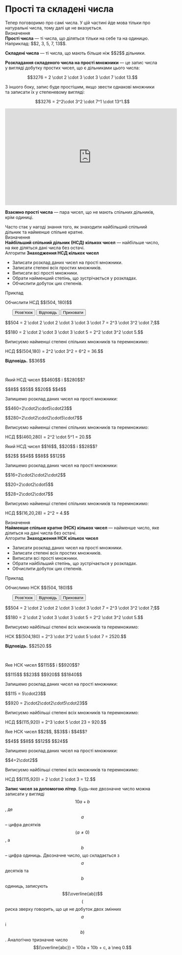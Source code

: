 # Простi та складенi числа

<div class="space">Тепер поговоримо про самi числа. У цiй частинi йде мова тiльки про натуральнi числа, тому далi це не вказується.</div>

<div class="space">
<div class="eoz-wrap">
<span class="eoz">Визначення</span>
<div class="eoz-text">
<b>Простi числа</b> — тi числа, що дiляться тiльки на себе та на одиницю. Наприклад: $$2, 3, 5, 7, 13$$.
<p><b>Складенi числа</b> — тi числа, що мають бiльше нiж $$2$$ дiльники.</p>
</div>
</div>
</div>

<div class="space"><b>Розкладання складеного числа на простi множники</b> — це запис числа у виглядi добутку простих чисел, що є дiльниками цього числа:</div>

<p align="center">$$3276 = 2 \cdot 2 \cdot 3 \cdot 3 \cdot 7 \cdot 13.$$</p>

<div class="space">З iншого боку, запис буде простiшим, якщо звести однаковi множники та записати їх у степеневому виглядi:</div>

<p align="center">$$3276 = 2^2\cdot 3^2 \cdot 7^1 \cdot 13^1.$$</p>

<div class="fluidMedia">
<iframe align="center" width="560" height="315" src="https://www.youtube.com/embed/yX_KP2JlFg4" frameborder="0" allowfullscreen></iframe>
</div>
<div class="popup">
</div>

<div class="space"></div>

<b>Взаємно простi числа</b> — пара чисел, що не мають спiльних дiльникiв, крiм одиницi.

<div class="space">Часто стає у нагодi знання того, як знаходити найбiльший спiльний дiльник та найменше спiльне кратне.</div>

<div class="space">
<div class="eoz-wrap">
<span class="eoz">Визначення</span>
<div class="eoz-text">
<b>Найбiльший спiльний дiльник (НСД) кiлькох чисел</b> — найбiльше число, на яке дiляться данi числа без остачi.
</div>
</div>
</div>

<div class="space">
<div class="alg-wrap">
<span class="alg">Алгоритм</span> <b>Знаходження НСД кiлькох чисел</b>
<div class="alg-text">
<ul>
<li>Записати розклад даних чисел на простi множники.</li>
<li>Записати степенi всiх простих множникiв.</li>
<li>Виписати всi простi множники.</li>
<li>Обрати найменший степiнь, що зустрiчається у розкладах.</li>
<li>Обчислити добуток цих степенiв.</li>
</ul>
</div>
</div>
</div>


<div class="space">
<div class="task-wrap">
<span class="task">Приклад</span>
<div class="task-text">

<p>Обчислити НСД $$(504, 180)$$</p>

<p>
<ul class="nav-tab" id="mytab">
<button class="btn" data-target="#decision" data-toggle="pill">Розв’язок</button>
<button class="btn" data-target="#answer" data-toggle="pill">Вiдповiдь</button>
<button class="btn" data-target="#hide" data-toggle="pill">Приховати</button>
</ul>

<div id="mytab" class="tab-content">
  <div class="tab-pane" id="decision">
    <p>$$504 = 2 \cdot 2 \cdot 2 \cdot 3 \cdot 3 \cdot 7 = 2^3 \cdot 3^2 \cdot 7;$$</p>
    <p>$$180 = 2 \cdot 2 \cdot 3 \cdot 3 \cdot 5 = 2^2 \cdot 3^2 \cdot 5.$$</p>
    <p>Виписуємо найменшi степенi спiльних множникiв та перемножимо:</p>
    <p>НСД $$(504,180) = 2^2 \cdot 3^2 = 6^2 = 36.$$</p>
  </div>
  <div class="tab-pane" id="answer"><p><b>Вiдповiдь.</b> $$36$$</p></div>
  <div class="tab-pane" id="hide"></div>
</div>
</p>

</div>
</div>
</div>


<br>


<quiz correctLabel="correct" incorrectLabel="incorrect" checkLabel="check">
    <question text="">
        <p>Який НСД чисел $$460$$ і $$280$$?</p>
        <answer> $$8$$</answer>
        <answer> $$5$$</answer>
        <answer correct> $$20$$</answer>
        <answer> $$4$$</answer>
    <explanation>
    <p>Запишемо розклад даних чисел на простi множники:</p>
    <p>$$460=2\cdot2\cdot5\cdot23$$</p>
    <p>$$280=2\cdot2\cdot2\cdot5\cdot7$$</p>
    <p>Виписуємо найменшi степенi спiльних множникiв та перемножимо:</p>
    <p>НСД $$(460,280) = 2^2 \cdot 5^1 = 20.$$</p>
    </explanation>
    </question>
     <question text="">
        <p>Який НСД чисел $$16$$, $$20$$ і $$28$$?</p>
        <answer> $$2$$</answer>
        <answer correct> $$4$$</answer>
        <answer> $$8$$</answer>
        <answer> $$12$$</answer>
    <explanation>
    <p>Запишемо розклад даних чисел на простi множники:</p>
    <p>$$16=2\cdot2\cdot2\cdot2$$</p>
    <p>$$20=2\cdot2\cdot5$$</p>
    <p>$$28=2\cdot2\cdot7$$</p>
    <p>Виписуємо найменшi степенi спiльних множникiв та перемножимо:</p>
    <p>НСД $$(16,20,28) = 2^2 = 4.$$</p>
    </explanation>
        </question>
</quiz>

<div class="space">
<div class="eoz-wrap">
<span class="eoz">Визначення</span>
<div class="eoz-text">
<b>Найменше спiльне кратне (НСК) кiлькох чисел</b> — найменше число, яке дiлиться на данi числа без остачi.
</div>
</div>
</div>

<div class="space">
<div class="alg-wrap">
<span class="alg">Алгоритм</span> <b>Знаходження НСК кiлькох чисел</b>
<div class="alg-text">
<ul>
<li>Записати розклад даних чисел на простi множники.</li>
<li>Записати степенi всiх простих множникiв.</li>
<li>Виписати всi простi множники.</li>
<li>Обрати найбiльший степiнь, що зустрiчається у розкладах.</li>
<li>Обчислити добуток цих степенiв.</li>
</ul>
</div>
</div>
</div>


<div class="space">
<div class="task-wrap">
<span class="task">Приклад</span>
<div class="task-text">

<p>Обчислимо НСК $$(504, 180)$$</p>

<p>
<ul class="nav-tab" id="pr1">
<button class="btn" data-target="#decision1" data-toggle="tab">Розв’язок</button>
<button class="btn" data-target="#answer1" data-toggle="tab">Вiдповiдь</button>
<button class="btn" data-target="#hide1" data-toggle="tab">Приховати</button>
</ul>

<div id="pr1" class="tab-content">
  <div class="tab-pane" id="decision1">
<p>$$504 = 2 \cdot 2 \cdot 2 \cdot 3 \cdot 3 \cdot 7 = 2^3 \cdot 3^2 \cdot 7;$$</p>
<p>$$180 = 2 \cdot 2 \cdot 3 \cdot 3 \cdot 5 = 2^2 \cdot 3^2 \cdot 5.$$</p>
<p>Виписуємо найбiльшi степенi всiх множникiв та перемножимо:</p>
<p>НСК $$(504,180) = 2^3 \cdot 3^2 \cdot 5 \cdot 7 = 2520.$$</p>
  </div>
  <div class="tab-pane" id="answer1"><p><b>Вiдповiдь.</b> $$2520.$$</p></div>
  <div class="tab-pane" id="hide1"></div>
</div>
</p>

</div>
</div>
</div>

<br>


<quiz correctLabel="correct" incorrectLabel="incorrect" checkLabel="check">
    <question text="">
        <p>Яке НСК чисел $$115$$ і $$920$$?</p>
        <answer>$$115$$</answer>
        <answer>$$23$$</answer>
        <answer correct>$$920$$</answer>
        <answer>$$1840$$</answer>
    <explanation>
    <p>Запишемо розклад даних чисел на простi множники:</p>
    <p>$$115 = 5\cdot23$$</p>
    <p>$$920 = 2\cdot2\cdot2\cdot5\cdot23$$</p>
    <p>Виписуємо найбiльшi степенi всiх множникiв та перемножимо:</p>
    <p>НСД $$(115,920) = 2^3 \cdot 5 \cdot 23 = 920.$$</p>
    </explanation>
        </question>
    <question text="">
    <p>Яке НСК чисел $$2$$, $$3$$ і $$4$$?</p>
        <answer>$$4$$</answer>
        <answer>$$8$$</answer>
        <answer correct>$$12$$</answer>
        <answer>$$24$$</answer>
    <explanation>
    <p>Запишемо розклад даних чисел на простi множники:</p>
    <p>$$4=2\cdot2$$</p>
    <p>Виписуємо найбiльшi степенi всiх множникiв та перемножимо:</p>
    <p>НСД $$(115,920) = 2 \cdot 2 \cdot 3 = 12.$$</p>
    </explanation>
        </question>
</quiz>

**Запис чисел за допомогою лiтер**. Будь-яке двозначне число можна записати у виглядi $$10a + b$$, де $$a$$ – цифра десяткiв $$(a\neq0)$$, а $$b$$ – цифра одиниць. Двозначне число, що складається з $$a$$ десяткiв та $$b$$ одиниць, записують $$(\overline{ab})$$ $$($$риска зверху говорить, що це не добуток двох змiнних $$a$$ i $$b)$$. Аналогiчно тризначне число $$(\overline{abc}) = 100a + 10b + c, a \neq 0.$$
